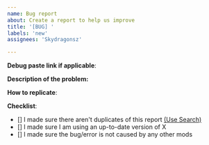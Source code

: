 ```yaml
---
name: Bug report
about: Create a report to help us improve
title: '[BUG] '
labels: 'new'
assignees: 'Skydragonsz'

---
```


**Debug paste link if applicable**:
<!--- Enter /fawe debugpaste in game or in your console and copy the output here -->

**Description of the problem:**
<!--- Include relevant info like errors or a picture of the problem -->

**How to replicate**:
<!--- If you can reproduce the issue please tell us as detailed as possible step by step how to do that -->

**Checklist**:
<!--- Make sure you've completed the following steps (put an "X" between of brackets): -->
- [] I made sure there aren't duplicates of this report [(Use Search)](https://github.com/Skydragonsz/testing-repo/issues?utf8=%E2%9C%93&q=is%3Aissue)
- [] I made sure I am using an up-to-date version of X
- [] I made sure the bug/error is not caused by any other mods

